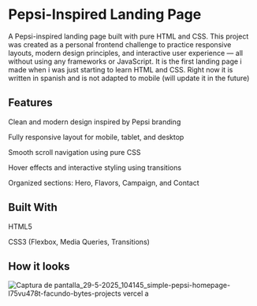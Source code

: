 # Pepsi-Inspired Landing Page
A Pepsi-inspired landing page built with pure HTML and CSS. This project was created as a personal frontend challenge to practice responsive layouts, modern design principles, and interactive user experience — all without using any frameworks or JavaScript. It is the first landing page i made when i was just starting to learn HTML and CSS. Right now it is written in spanish and is not adapted to mobile (will update it in the future)

## Features
Clean and modern design inspired by Pepsi branding

Fully responsive layout for mobile, tablet, and desktop

Smooth scroll navigation using pure CSS

Hover effects and interactive styling using transitions

Organized sections: Hero, Flavors, Campaign, and Contact

## Built With

HTML5

CSS3 (Flexbox, Media Queries, Transitions)

## How it looks

![Captura de pantalla_29-5-2025_104145_simple-pepsi-homepage-l75vu478t-facundo-bytes-projects vercel a](https://github.com/user-attachments/assets/87e4c312-10ba-4bfe-9a26-9df19c69c6d6)
